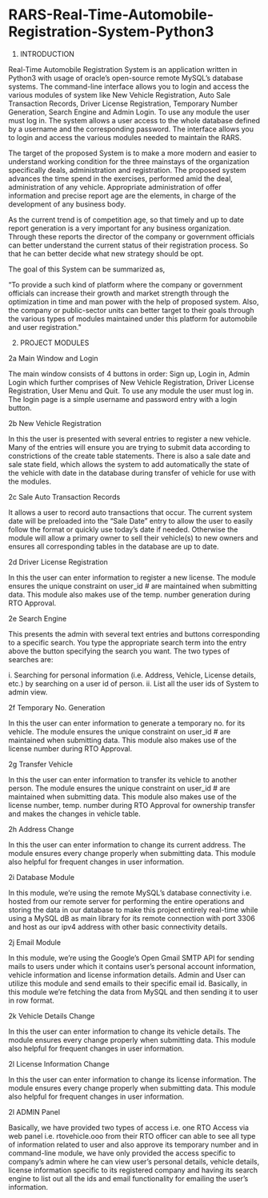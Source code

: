 # RARS-Real-Time-Automobile-Registration-System-Python3

1. INTRODUCTION

Real-Time Automobile Registration System is an application written in Python3 with usage of oracle’s open-source remote MySQL’s database systems. The command-line interface allows you to login and access the various modules of system like New Vehicle Registration, Auto Sale Transaction Records, Driver License Registration, Temporary Number Generation, Search Engine and Admin Login. To use any module the user must log in. The system allows a user access to the whole database defined by a username and the corresponding password. The interface allows you to login and access the various modules needed to maintain the RARS.

The target of the proposed System is to make a more modern and easier to understand working condition for the three mainstays of the organization specifically deals, administration and registration. The proposed system advances the time spend in the exercises, performed amid the deal, administration of any vehicle. Appropriate administration of offer information and precise report age are the elements, in charge of the development of any business body.

As the current trend is of competition age, so that timely and up to date report generation is a very important for any business organization. Through these reports the director of the company or government officials can better understand the current status of their registration process. So that he can better decide what new strategy should be opt.

The goal of this System can be summarized as,

“To provide a such kind of platform where the company or government officials can increase their growth and market strength through the optimization in time and man power with the help of proposed system. Also, the company or public-sector units can better target to their goals through the various types of modules maintained under this platform for automobile and user registration."


2.	PROJECT MODULES


2a Main Window and Login

The main window consists of 4 buttons in order: Sign up, Login in, Admin Login which further comprises of New Vehicle Registration, Driver License Registration, User Menu and Quit. To use any module the user must log in. The login page is a simple username and password entry with a login button.

2b New Vehicle Registration

In this the user is presented with several entries to register a new vehicle. Many of the entries will ensure you are trying to submit data according to constrictions of the create table statements. There is also a sale date and sale state field, which allows the system to add automatically the state of the vehicle with date in the database during transfer of vehicle for use with the modules.

2c Sale Auto Transaction Records

It allows a user to record auto transactions that occur. The current system date will be preloaded into the “Sale Date” entry to allow the user to easily follow the format or quickly use today’s date if needed. Otherwise the module will allow a primary owner to sell their vehicle(s) to new owners and ensures all corresponding tables in the database are up to date.

2d Driver License Registration

In this the user can enter information to register a new license. The module ensures the unique constraint on user_id # are maintained when submitting data. This module also makes use of the temp. number generation during RTO Approval. 


2e Search Engine

This presents the admin with several text entries and buttons corresponding to a specific search. You type the appropriate search term into the entry above the button specifying the search you want. The two types of searches are:

i.	Searching for personal information (i.e. Address, Vehicle, License details, etc.) by searching on a user id of person.
ii.	  List all the user ids of System to admin view.

2f Temporary No. Generation

In this the user can enter information to generate a temporary no. for its vehicle. The module ensures the unique constraint on user_id # are maintained when submitting data. This module also makes use of the license number during RTO Approval.

2g Transfer Vehicle

In this the user can enter information to transfer its vehicle to another person. The module ensures the unique constraint on user_id # are maintained when submitting data. This module also makes use of the license number, temp. number during RTO Approval for ownership transfer and makes the changes in vehicle table.

2h Address Change

In this the user can enter information to change its current address. The module ensures every change properly when submitting data. This module also helpful for frequent changes in user information.


2i Database Module

In this module, we’re using the remote MySQL’s database connectivity i.e. hosted from our remote server for performing the entire operations and storing the data in our database to make this project entirely real-time while using a MySQL dB as main library for   its remote connection with port 3306 and host as our ipv4 address with other basic connectivity details.


2j Email Module

In this module, we’re using the Google’s Open Gmail SMTP API for sending mails to users under which it contains user’s personal account information, vehicle information and license information details. Admin and User can utilize this module and send emails to their specific email id. Basically, in this module we’re fetching the data from MySQL and then sending it to user in row format.


2k Vehicle Details Change

In this the user can enter information to change its vehicle details. The module ensures every change properly when submitting data. This module also helpful for frequent changes in user information.


2l License Information Change

In this the user can enter information to change its license information. The module ensures every change properly when submitting data. This module also helpful for frequent changes in user information.


2l ADMIN Panel

Basically, we have provided two types of access i.e. one RTO Access via web panel i.e. rtovehicle.ooo from their RTO officer can able to see all type of information related to user and also approve its temporary number and in command-line module, we have only provided the access specific to company’s admin where he can view user’s personal details, vehicle details, license information specific to its registered company and having its search engine to list out all the ids and email functionality for emailing the user’s information.


